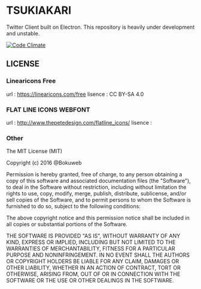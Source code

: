 # TSUKIAKARI

Twitter Client built on Electron.
This repository is heavily under development and unstable.

[![Code Climate](https://codeclimate.com/github/bokuweb/tsukiakari/badges/gpa.svg)](https://codeclimate.com/github/bokuweb/tsukiakari)

## LICENSE

### Linearicons Free

url : https://linearicons.com/free
lisence : CC BY-SA 4.0

### FLAT LINE ICONS WEBFONT

url : http://www.thepetedesign.com/flatline_icons/
lisence : 

### Other

The MIT License (MIT)

Copyright (c) 2016 @Bokuweb

Permission is hereby granted, free of charge, to any person obtaining a copy of this software and associated documentation files (the "Software"), to deal in the Software without restriction, including without limitation the rights to use, copy, modify, merge, publish, distribute, sublicense, and/or sell copies of the Software, and to permit persons to whom the Software is furnished to do so, subject to the following conditions:

The above copyright notice and this permission notice shall be included in all copies or substantial portions of the Software.

THE SOFTWARE IS PROVIDED "AS IS", WITHOUT WARRANTY OF ANY KIND, EXPRESS OR IMPLIED, INCLUDING BUT NOT LIMITED TO THE WARRANTIES OF MERCHANTABILITY, FITNESS FOR A PARTICULAR PURPOSE AND NONINFRINGEMENT. IN NO EVENT SHALL THE AUTHORS OR COPYRIGHT HOLDERS BE LIABLE FOR ANY CLAIM, DAMAGES OR OTHER LIABILITY, WHETHER IN AN ACTION OF CONTRACT, TORT OR OTHERWISE, ARISING FROM, OUT OF OR IN CONNECTION WITH THE SOFTWARE OR THE USE OR OTHER DEALINGS IN THE SOFTWARE.
